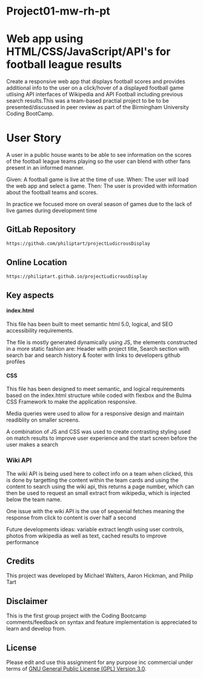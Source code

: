 # Project01-mw-rh-pt

# Web app using HTML/CSS/JavaScript/API's for football league results

Create a responsive web app that displays football scores and provides additional info to the user on a click/hover of a displayed football game utlising API interfaces of Wikipedia and API Football including previous search results.This was a team-based practial project to be to be presented/discussed in peer review as part of the Birmingham University Coding BootCamp.

# User Story

A user in a public house wants to be able to see information on the scores of the football league teams playing so the user can blend with other fans present in an informed manner.

Given: A football game is live at the time of use.
When: The user will load the web app and select a game.
Then: The user is provided with information about the football teams and scores.

In practice we focused more on overal season of games due to the lack of live games during development time

## GitLab Repository

```bash
https://github.com/philiptart/projectLudicrousDisplay
```
## Online Location

```bash
https://philiptart.github.io/projectLudicrousDisplay
```

## Key aspects

#### index.html

This file has been built to meet semantic html 5.0, logical, and SEO accessibility requirements.

The file is mostly generated dynamically using JS, the elements constructed in a more static fashion are: Header with project title, Search section with search bar and search history & footer with links to developers github profiles

#### CSS

This file has been designed to meet semantic, and logical requirements based on the index.html structure while coded with flexbox and the Bulma CSS Framework to make the application responsive.

Media queries were used to allow for a responsive design and maintain readiblity on smaller screens.

<!-- Add photo of mobile vs desktop layout -->

A combination of JS and CSS was used to create contrasting styling used on match results to improve user experience and the start screen before the user makes a search

<!-- add photo of start and searched state -->

### Wiki API

The wiki API is being used here to collect info on a team when clicked, this is done by targetting the content within the team cards and using the content to search using the wiki api, this returns a page number, which can then be used to request an small extract from wikipedia, which is injected below the team name.

One issue with the wiki API is the use of sequenial fetches meaning the response from click to content is over half a second


<!-- add photo of deployed state -->

Future developments ideas: variable extract length using user controls, photos from wikipedia as well as text, cached results to improve performance


## Credits

This project was developed by Michael Walters, Aaron Hickman, and Philip Tart

## Disclaimer

This is the first group project with the Coding Bootcamp comments/feedback on syntax and feature implementation is appreciated to learn and develop from.

## License

Please edit and use this assignment for any purpose inc commercial under terms of [GNU General Public License (GPL) Version 3.0](https://www.gnu.org/licenses/gpl-3.0.html).
